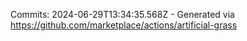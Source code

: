 Commits: 2024-06-29T13:34:35.568Z - Generated via https://github.com/marketplace/actions/artificial-grass
<br>
